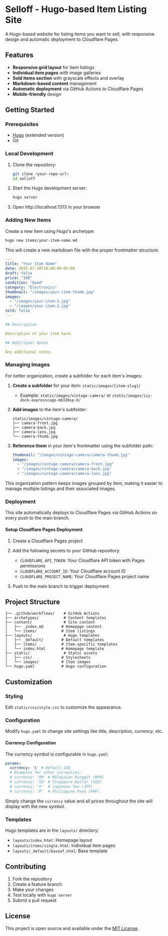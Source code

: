 # Selloff - Hugo-based Item Listing Site

A Hugo-based website for listing items you want to sell, with responsive design and automatic deployment to Cloudflare Pages.

## Features

- **Responsive grid layout** for item listings
- **Individual item pages** with image galleries  
- **Sold items section** with grayscale effects and overlay
- **Markdown-based content** management
- **Automatic deployment** via GitHub Actions to Cloudflare Pages
- **Mobile-friendly** design

## Getting Started

### Prerequisites

- [Hugo](https://gohugo.io/installation/) (extended version)
- Git

### Local Development

1. Clone the repository:
   ```bash
   git clone <your-repo-url>
   cd selloff
   ```

2. Start the Hugo development server:
   ```bash
   hugo server
   ```

3. Open http://localhost:1313 in your browser

### Adding New Items

Create a new item using Hugo's archetype:

```bash
hugo new items/your-item-name.md
```

This will create a new markdown file with the proper frontmatter structure:

```yaml
---
title: "Your Item Name"
date: 2025-07-28T10:00:00-05:00
draft: false
price: "100"
condition: "Good"
category: "Electronics"
thumbnail: "/images/your-item-thumb.jpg"
images:
  - "/images/your-item-1.jpg"
  - "/images/your-item-2.jpg"
sold: false
---

## Description

Description of your item here.

## Additional Notes

Any additional notes.
```

### Managing Images

For better organization, create a subfolder for each item's images:

1. **Create a subfolder** for your item: `static/images/[item-slug]/`
   - Example: `static/images/vintage-camera/` or `static/images/icy-dock-expresscage-mb326sp-b/`

2. **Add images** to the item's subfolder:
   ```
   static/images/vintage-camera/
   ├── camera-front.jpg
   ├── camera-back.jpg
   ├── camera-lens.jpg
   └── camera-thumb.jpg
   ```

3. **Reference them** in your item's frontmatter using the subfolder path:
   ```yaml
   thumbnail: "/images/vintage-camera/camera-thumb.jpg"
   images:
     - "/images/vintage-camera/camera-front.jpg"
     - "/images/vintage-camera/camera-back.jpg"
     - "/images/vintage-camera/camera-lens.jpg"
   ```

This organization pattern keeps images grouped by item, making it easier to manage multiple listings and their associated images.

### Deployment

This site automatically deploys to Cloudflare Pages via GitHub Actions on every push to the main branch.

#### Setup Cloudflare Pages Deployment

1. Create a Cloudflare Pages project
2. Add the following secrets to your GitHub repository:
   - `CLOUDFLARE_API_TOKEN`: Your Cloudflare API token with Pages permissions
   - `CLOUDFLARE_ACCOUNT_ID`: Your Cloudflare account ID
   - `CLOUDFLARE_PROJECT_NAME`: Your Cloudflare Pages project name

3. Push to the main branch to trigger deployment

## Project Structure

```
├── .github/workflows/    # GitHub Actions
├── archetypes/           # Content templates
├── content/              # Site content
│   ├── _index.md        # Homepage content
│   └── items/           # Item listings
├── layouts/              # Hugo templates
│   ├── _default/        # Default templates
│   ├── items/           # Item-specific templates
│   └── index.html       # Homepage template
├── static/               # Static assets
│   ├── css/             # Stylesheets
│   └── images/          # Item images
└── hugo.yaml            # Hugo configuration
```

## Customization

### Styling

Edit `static/css/style.css` to customize the appearance.

### Configuration

Modify `hugo.yaml` to change site settings like title, description, currency, etc.

#### Currency Configuration

The currency symbol is configurable in `hugo.yaml`:

```yaml
params:
  currency: '$' # Default USD
  # Examples for other currencies:
  # currency: 'RM' # Malaysian Ringgit (MYR)
  # currency: 'S$' # Singapore Dollar (SGD)
  # currency: '¥'  # Japanese Yen (JPY)  
  # currency: '₱'  # Philippine Peso (PHP)
```

Simply change the `currency` value and all prices throughout the site will display with the new symbol.

### Templates

Hugo templates are in the `layouts/` directory:
- `layouts/index.html`: Homepage layout
- `layouts/items/single.html`: Individual item pages
- `layouts/_default/baseof.html`: Base template

## Contributing

1. Fork the repository
2. Create a feature branch
3. Make your changes
4. Test locally with `hugo server`
5. Submit a pull request

## License

This project is open source and available under the [MIT License](LICENSE).